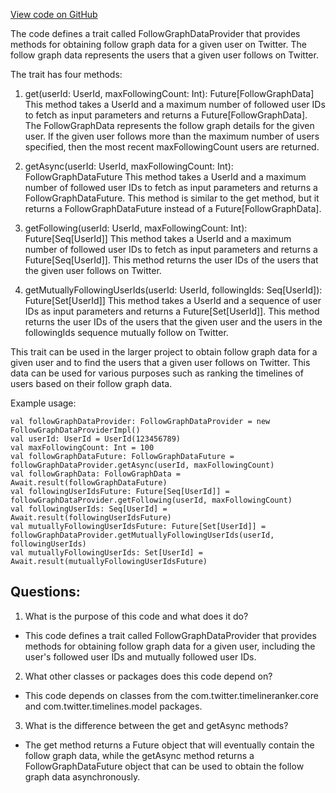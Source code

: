 [View code on GitHub](https://github.com/misbahsy/the-algorithm/timelineranker/server/src/main/scala/com/twitter/timelineranker/visibility/FollowGraphDataProvider.scala)

The code defines a trait called FollowGraphDataProvider that provides methods for obtaining follow graph data for a given user on Twitter. The follow graph data represents the users that a given user follows on Twitter. 

The trait has four methods:
1. get(userId: UserId, maxFollowingCount: Int): Future[FollowGraphData]
This method takes a UserId and a maximum number of followed user IDs to fetch as input parameters and returns a Future[FollowGraphData]. The FollowGraphData represents the follow graph details for the given user. If the given user follows more than the maximum number of users specified, then the most recent maxFollowingCount users are returned.

2. getAsync(userId: UserId, maxFollowingCount: Int): FollowGraphDataFuture
This method takes a UserId and a maximum number of followed user IDs to fetch as input parameters and returns a FollowGraphDataFuture. This method is similar to the get method, but it returns a FollowGraphDataFuture instead of a Future[FollowGraphData]. 

3. getFollowing(userId: UserId, maxFollowingCount: Int): Future[Seq[UserId]]
This method takes a UserId and a maximum number of followed user IDs to fetch as input parameters and returns a Future[Seq[UserId]]. This method returns the user IDs of the users that the given user follows on Twitter.

4. getMutuallyFollowingUserIds(userId: UserId, followingIds: Seq[UserId]): Future[Set[UserId]]
This method takes a UserId and a sequence of user IDs as input parameters and returns a Future[Set[UserId]]. This method returns the user IDs of the users that the given user and the users in the followingIds sequence mutually follow on Twitter.

This trait can be used in the larger project to obtain follow graph data for a given user and to find the users that a given user follows on Twitter. This data can be used for various purposes such as ranking the timelines of users based on their follow graph data. 

Example usage:
```
val followGraphDataProvider: FollowGraphDataProvider = new FollowGraphDataProviderImpl()
val userId: UserId = UserId(123456789)
val maxFollowingCount: Int = 100
val followGraphDataFuture: FollowGraphDataFuture = followGraphDataProvider.getAsync(userId, maxFollowingCount)
val followGraphData: FollowGraphData = Await.result(followGraphDataFuture)
val followingUserIdsFuture: Future[Seq[UserId]] = followGraphDataProvider.getFollowing(userId, maxFollowingCount)
val followingUserIds: Seq[UserId] = Await.result(followingUserIdsFuture)
val mutuallyFollowingUserIdsFuture: Future[Set[UserId]] = followGraphDataProvider.getMutuallyFollowingUserIds(userId, followingUserIds)
val mutuallyFollowingUserIds: Set[UserId] = Await.result(mutuallyFollowingUserIdsFuture)
```
## Questions: 
 1. What is the purpose of this code and what does it do?
- This code defines a trait called FollowGraphDataProvider that provides methods for obtaining follow graph data for a given user, including the user's followed user IDs and mutually followed user IDs.

2. What other classes or packages does this code depend on?
- This code depends on classes from the com.twitter.timelineranker.core and com.twitter.timelines.model packages.

3. What is the difference between the get and getAsync methods?
- The get method returns a Future object that will eventually contain the follow graph data, while the getAsync method returns a FollowGraphDataFuture object that can be used to obtain the follow graph data asynchronously.